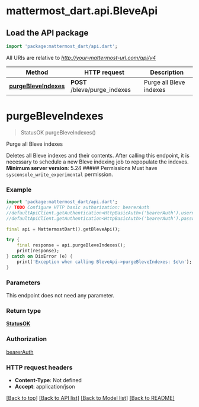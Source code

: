 # mattermost_dart.api.BleveApi

## Load the API package
```dart
import 'package:mattermost_dart/api.dart';
```

All URIs are relative to *http://your-mattermost-url.com/api/v4*

Method | HTTP request | Description
------------- | ------------- | -------------
[**purgeBleveIndexes**](BleveApi.md#purgebleveindexes) | **POST** /bleve/purge_indexes | Purge all Bleve indexes


# **purgeBleveIndexes**
> StatusOK purgeBleveIndexes()

Purge all Bleve indexes

Deletes all Bleve indexes and their contents. After calling this endpoint, it is necessary to schedule a new Bleve indexing job to repopulate the indexes. __Minimum server version__: 5.24 ##### Permissions Must have `sysconsole_write_experimental` permission. 

### Example
```dart
import 'package:mattermost_dart/api.dart';
// TODO Configure HTTP basic authorization: bearerAuth
//defaultApiClient.getAuthentication<HttpBasicAuth>('bearerAuth').username = 'YOUR_USERNAME'
//defaultApiClient.getAuthentication<HttpBasicAuth>('bearerAuth').password = 'YOUR_PASSWORD';

final api = MattermostDart().getBleveApi();

try {
    final response = api.purgeBleveIndexes();
    print(response);
} catch on DioError (e) {
    print('Exception when calling BleveApi->purgeBleveIndexes: $e\n');
}
```

### Parameters
This endpoint does not need any parameter.

### Return type

[**StatusOK**](StatusOK.md)

### Authorization

[bearerAuth](../README.md#bearerAuth)

### HTTP request headers

 - **Content-Type**: Not defined
 - **Accept**: application/json

[[Back to top]](#) [[Back to API list]](../README.md#documentation-for-api-endpoints) [[Back to Model list]](../README.md#documentation-for-models) [[Back to README]](../README.md)


